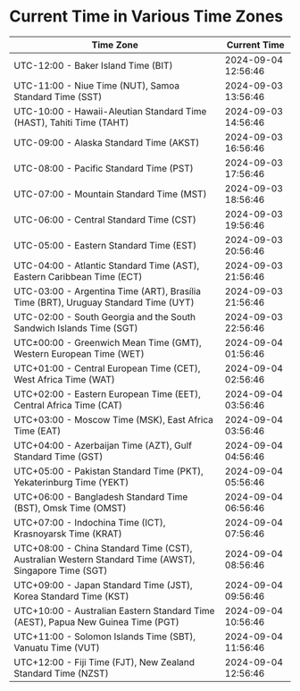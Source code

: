 # Current Time in Various Time Zones

| Time Zone | Current Time |
|-----------|--------------|
| UTC-12:00 - Baker Island Time (BIT) | 2024-09-04 12:56:46 |
| UTC-11:00 - Niue Time (NUT), Samoa Standard Time (SST) | 2024-09-03 13:56:46 |
| UTC-10:00 - Hawaii-Aleutian Standard Time (HAST), Tahiti Time (TAHT) | 2024-09-03 14:56:46 |
| UTC-09:00 - Alaska Standard Time (AKST) | 2024-09-03 16:56:46 |
| UTC-08:00 - Pacific Standard Time (PST) | 2024-09-03 17:56:46 |
| UTC-07:00 - Mountain Standard Time (MST) | 2024-09-03 18:56:46 |
| UTC-06:00 - Central Standard Time (CST) | 2024-09-03 19:56:46 |
| UTC-05:00 - Eastern Standard Time (EST) | 2024-09-03 20:56:46 |
| UTC-04:00 - Atlantic Standard Time (AST), Eastern Caribbean Time (ECT) | 2024-09-03 21:56:46 |
| UTC-03:00 - Argentina Time (ART), Brasília Time (BRT), Uruguay Standard Time (UYT) | 2024-09-03 21:56:46 |
| UTC-02:00 - South Georgia and the South Sandwich Islands Time (SGT) | 2024-09-03 22:56:46 |
| UTC±00:00 - Greenwich Mean Time (GMT), Western European Time (WET) | 2024-09-04 01:56:46 |
| UTC+01:00 - Central European Time (CET), West Africa Time (WAT) | 2024-09-04 02:56:46 |
| UTC+02:00 - Eastern European Time (EET), Central Africa Time (CAT) | 2024-09-04 03:56:46 |
| UTC+03:00 - Moscow Time (MSK), East Africa Time (EAT) | 2024-09-04 03:56:46 |
| UTC+04:00 - Azerbaijan Time (AZT), Gulf Standard Time (GST) | 2024-09-04 04:56:46 |
| UTC+05:00 - Pakistan Standard Time (PKT), Yekaterinburg Time (YEKT) | 2024-09-04 05:56:46 |
| UTC+06:00 - Bangladesh Standard Time (BST), Omsk Time (OMST) | 2024-09-04 06:56:46 |
| UTC+07:00 - Indochina Time (ICT), Krasnoyarsk Time (KRAT) | 2024-09-04 07:56:46 |
| UTC+08:00 - China Standard Time (CST), Australian Western Standard Time (AWST), Singapore Time (SGT) | 2024-09-04 08:56:46 |
| UTC+09:00 - Japan Standard Time (JST), Korea Standard Time (KST) | 2024-09-04 09:56:46 |
| UTC+10:00 - Australian Eastern Standard Time (AEST), Papua New Guinea Time (PGT) | 2024-09-04 10:56:46 |
| UTC+11:00 - Solomon Islands Time (SBT), Vanuatu Time (VUT) | 2024-09-04 11:56:46 |
| UTC+12:00 - Fiji Time (FJT), New Zealand Standard Time (NZST) | 2024-09-04 12:56:46 |

